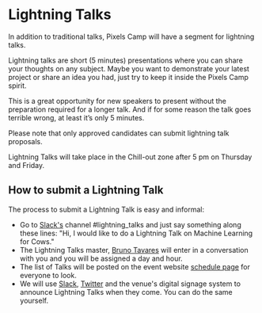 # Lightning Talks

In addition to traditional talks, Pixels Camp will have a segment for lightning talks.

Lightning talks are short (5 minutes) presentations where you can share your thoughts on any subject. Maybe you want to demonstrate your latest project or share an idea you had, just try to keep it inside the Pixels Camp spirit.

This is a great opportunity for new speakers to present without the preparation required for a longer talk. And if for some reason the talk goes terrible wrong, at least it’s only 5 minutes.

Please note that only approved candidates can submit lightning talk proposals.

Lightning Talks will take place in the Chill-out zone after 5 pm on Thursday and Friday.

## How to submit a Lightning Talk

The process to submit a Lightning Talk is easy and informal:

* Go to [Slack's][1] channel #lightning_talks and just say something along these lines: "Hi, I would like to do a Lightning Talk on Machine Learning for Cows."
* The Lightning Talks master, [Bruno Tavares][2] will enter in a conversation with you and you will be assigned a day and hour.
* The list of Talks will be posted on the event website [schedule page][4] for everyone to look.
* We will use [Slack][1], [Twitter][4] and the venue's digital signage system to announce Lightning Talks when they come. You can do the same yourself.

[1]: https://github.com/PixelsCamp/docs/blob/master/SLACK.md
[2]: https://pixels.camp/Anmo
[3]: https://pixels.camp/schedule/
[4]: https://twitter.com/pixelscamp
